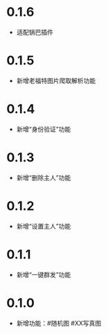 # 0.1.6
* 适配锅巴插件
# 0.1.5
* 新增老福特图片爬取解析功能
# 0.1.4
* 新增“身份验证”功能
# 0.1.3
* 新增“删除主人”功能
# 0.1.2
* 新增“设置主人”功能
# 0.1.1
* 新增“一键群发”功能
# 0.1.0
* 新增功能：#随机图 #XX写真图
